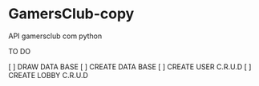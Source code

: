 # GamersClub-copy
API gamersclub com python

TO DO

[ ] DRAW DATA BASE
[ ] CREATE DATA BASE 
[ ] CREATE USER C.R.U.D
[ ] CREATE LOBBY C.R.U.D

